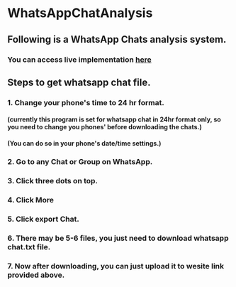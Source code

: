 # WhatsAppChatAnalysis

## Following is a WhatsApp Chats analysis system.
### You can access live implementation <a href="https://whatsapp-chat-analysis-vishal.herokuapp.com/">here</a>

## Steps to get whatsapp chat file.
### 1. Change your phone's time to 24 hr format. 
#### (currently this program is set for whatsapp chat in 24hr format only, so you need to change you phones' before downloading the chats.)
#### (You can do so in your phone's date/time settings.)
### 2. Go to any Chat or Group on WhatsApp.
### 3. Click three dots on top.
### 4. Click More
### 5. Click export Chat.
### 6. There may be 5-6 files, you just need to download whatsapp chat.txt file.
### 7. Now after downloading, you can just upload it to wesite link provided above.
